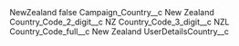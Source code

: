<?xml version="1.0" encoding="UTF-8"?>
<CustomMetadata xmlns="http://soap.sforce.com/2006/04/metadata" xmlns:xsi="http://www.w3.org/2001/XMLSchema-instance" xmlns:xsd="http://www.w3.org/2001/XMLSchema">
    <label>NewZealand</label>
    <protected>false</protected>
    <values>
        <field>Campaign_Country__c</field>
        <value xsi:type="xsd:string">New Zealand</value>
    </values>
    <values>
        <field>Country_Code_2_digit__c</field>
        <value xsi:type="xsd:string">NZ</value>
    </values>
    <values>
        <field>Country_Code_3_digit__c</field>
        <value xsi:type="xsd:string">NZL</value>
    </values>
    <values>
        <field>Country_Code_full__c</field>
        <value xsi:type="xsd:string">New Zealand</value>
    </values>
    <values>
        <field>UserDetailsCountry__c</field>
        <value xsi:nil="true"/>
    </values>
</CustomMetadata>
